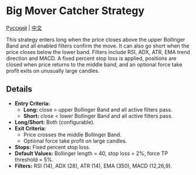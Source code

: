 # Big Mover Catcher Strategy
[Русский](README_ru.md) | [中文](README_cn.md)

This strategy enters long when the price closes above the upper Bollinger Band and all enabled filters confirm the move. It can also go short when the price closes below the lower band. Filters include RSI, ADX, ATR, EMA trend direction and MACD. A fixed percent stop loss is applied, positions are closed when price returns to the middle band, and an optional force take profit exits on unusually large candles.

## Details
- **Entry Criteria:**
  - **Long:** close > upper Bollinger Band and all active filters pass.
  - **Short:** close < lower Bollinger Band and all active filters pass.
- **Long/Short:** Both (configurable).
- **Exit Criteria:**
  - Price crosses the middle Bollinger Band.
  - Optional force take profit on large candles.
- **Stops:** Fixed percent stop loss.
- **Default Values:** Bollinger length = 40, stop loss = 2%, force TP threshold = 5%.
- **Filters:** RSI (14), ADX (28), ATR (14), EMA (350), MACD (12,26,9).
